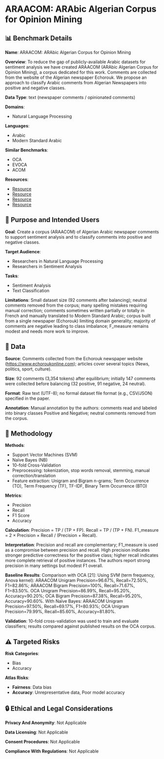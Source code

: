 # ARAACOM: ARAbic Algerian Corpus for Opinion Mining

## 📊 Benchmark Details

**Name**: ARAACOM: ARAbic Algerian Corpus for Opinion Mining

**Overview**: To reduce the gap of publicly-available Arabic datasets for sentiment analysis we have created ARAACOM (ARAbic Algerian Corpus for Opinion Mining), a corpus dedicated for this work. Comments are collected from the website of the Algerian newspaper Echorouk. We propose an approach to classify Arabic comments from Algerian Newspapers into positive and negative classes.

**Data Type**: text (newspaper comments / opinionated comments)

**Domains**:
- Natural Language Processing

**Languages**:
- Arabic
- Modern Standard Arabic

**Similar Benchmarks**:
- OCA
- EVOCA
- ACOM

**Resources**:
- [Resource](https://www.echoroukonline.com)
- [Resource](https://rapidminer.com/)
- [Resource](https://www.aljazeera.net)
- [Resource](https://www.amazon.com)

## 🎯 Purpose and Intended Users

**Goal**: Create a corpus (ARAACOM) of Algerian Arabic newspaper comments to support sentiment analysis and to classify comments into positive and negative classes.

**Target Audience**:
- Researchers in Natural Language Processing
- Researchers in Sentiment Analysis

**Tasks**:
- Sentiment Analysis
- Text Classification

**Limitations**: Small dataset size (92 comments after balancing); neutral comments removed from the corpus; many spelling mistakes requiring manual correction; comments sometimes written partially or totally in French and manually translated to Modern Standard Arabic; corpus built from a single newspaper (Echorouk) limiting domain generality; majority of comments are negative leading to class imbalance; F_measure remains modest and needs more work to improve.

## 💾 Data

**Source**: Comments collected from the Echorouk newspaper website (https://www.echoroukonline.com); articles cover several topics (News, politics, sport, culture).

**Size**: 92 comments (3,354 tokens) after equilibrium; initially 147 comments were collected before balancing (32 positive, 91 negative, 24 neutral).

**Format**: Raw text (UTF-8); no formal dataset file format (e.g., CSV/JSON) specified in the paper.

**Annotation**: Manual annotation by the authors: comments read and labeled into binary classes Positive and Negative; neutral comments removed from the corpus.

## 🔬 Methodology

**Methods**:
- Support Vector Machines (SVM)
- Naïve Bayes (NB)
- 10-fold Cross-Validation
- Preprocessing: tokenization, stop words removal, stemming, manual correction/translation
- Feature extraction: Unigram and Bigram n-grams; Term Occurrence (TO), Term Frequency (TF), TF-IDF, Binary Term Occurrence (BTO)

**Metrics**:
- Precision
- Recall
- F1 Score
- Accuracy

**Calculation**: Precision = TP / (TP + FP). Recall = TP / (TP + FN). F1_measure = 2 × Precision × Recall / (Precision + Recall).

**Interpretation**: Precision and recall are complementary; F1_measure is used as a compromise between precision and recall. High precision indicates stronger predictive correctness for the positive class; higher recall indicates more complete retrieval of positive instances. The authors report strong precision in many settings but modest F1 overall.

**Baseline Results**: Comparison with OCA [21]: Using SVM (term frequency, Anova kernel): ARAACOM Unigram Precision=96.67%, Recall=72.50%, F1=82.86%; ARAACOM Bigram Precision=100%, Recall=71.67%, F1=83.50%. OCA Unigram Precision=86.99%, Recall=95.20%, Accuracy=90.20%; OCA Bigram Precision=87.38%, Recall=95.20%, Accuracy=90.60%. With Naïve Bayes: ARAACOM Unigram Precision=97.50%, Recall=69.17%, F1=80.93%; OCA Unigram Precision=79.99%, Recall=85.60%, Accuracy=81.80%.

**Validation**: 10-fold cross-validation was used to train and evaluate classifiers; results compared against published results on the OCA corpus.

## ⚠️ Targeted Risks

**Risk Categories**:
- Bias
- Accuracy

**Atlas Risks**:
- **Fairness**: Data bias
- **Accuracy**: Unrepresentative data, Poor model accuracy

## 🔒 Ethical and Legal Considerations

**Privacy And Anonymity**: Not Applicable

**Data Licensing**: Not Applicable

**Consent Procedures**: Not Applicable

**Compliance With Regulations**: Not Applicable

